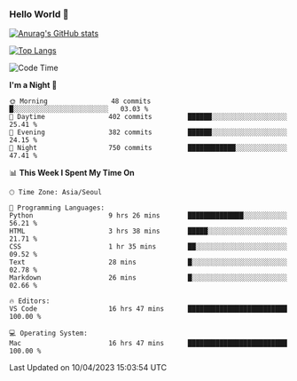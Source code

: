 ### Hello World 👋

[![Anurag's GitHub stats](https://github-readme-stats.vercel.app/api?username=taeho0888&show_icons=true&theme=dracula)](https://github.com/anuraghazra/github-readme-stats)

[![Top Langs](https://github-readme-stats.vercel.app/api/top-langs/?username=taeho0888&theme=dracula)](https://github.com/anuraghazra/github-readme-stats)
<!--
**taeho0888/taeho0888** is a ✨ _special_ ✨ repository because its `README.md` (this file) appears on your GitHub profile.

<!--START_SECTION:waka-->
![Code Time](http://img.shields.io/badge/Code%20Time-25%20hrs%2012%20mins-blue)

**I'm a Night 🦉** 

```text
🌞 Morning                48 commits          █░░░░░░░░░░░░░░░░░░░░░░░░   03.03 % 
🌆 Daytime                402 commits         ██████░░░░░░░░░░░░░░░░░░░   25.41 % 
🌃 Evening                382 commits         ██████░░░░░░░░░░░░░░░░░░░   24.15 % 
🌙 Night                  750 commits         ████████████░░░░░░░░░░░░░   47.41 % 
```


📊 **This Week I Spent My Time On** 

```text
🕑︎ Time Zone: Asia/Seoul

💬 Programming Languages: 
Python                   9 hrs 26 mins       ██████████████░░░░░░░░░░░   56.21 % 
HTML                     3 hrs 38 mins       █████░░░░░░░░░░░░░░░░░░░░   21.71 % 
CSS                      1 hr 35 mins        ██░░░░░░░░░░░░░░░░░░░░░░░   09.52 % 
Text                     28 mins             █░░░░░░░░░░░░░░░░░░░░░░░░   02.78 % 
Markdown                 26 mins             █░░░░░░░░░░░░░░░░░░░░░░░░   02.66 % 

🔥 Editors: 
VS Code                  16 hrs 47 mins      █████████████████████████   100.00 % 

💻 Operating System: 
Mac                      16 hrs 47 mins      █████████████████████████   100.00 % 
```


 Last Updated on 10/04/2023 15:03:54 UTC
<!--END_SECTION:waka-->

<!-- 
Here are some ideas to get you started:

- 🔭 I’m currently working on ...
- 🌱 I’m currently learning ...
- 👯 I’m looking to collaborate on ...
- 🤔 I’m looking for help with ...
- 💬 Ask me about ...
- 📫 How to reach me: ...
- 😄 Pronouns: ...
- ⚡ Fun fact: ...
-->
